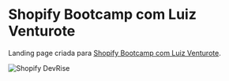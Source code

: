 # Shopify Bootcamp com Luiz Venturote

Landing page criada para [Shopify Bootcamp com Luiz Venturote](https://shopify.devrise.com.br/).

![Shopify DevRise](https://shopify.devrise.com.br/shopify-bootcamp.jpg)
